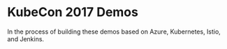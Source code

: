# KubeCon 2017 Demos

In the process of building these demos based on Azure, Kubernetes, Istio, and Jenkins.


